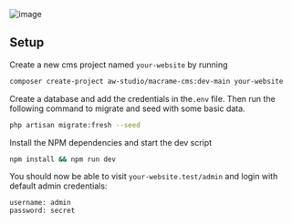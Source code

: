 ![image](https://user-images.githubusercontent.com/36259611/212055535-4a4c3617-0db7-4d6e-b068-b42b8bf9027e.svg)


## Setup

Create a new cms project named `your-website` by running

```sh
composer create-project aw-studio/macrame-cms:dev-main your-website

```

Create a database and add the credentials in the`.env` file. Then run the following command to migrate
and seed with some basic data.

```sh
php artisan migrate:fresh --seed
```

Install the NPM dependencies and start the dev script

```sh
npm install && npm run dev
```

You should now be able to visit `your-website.test/admin` and login with default admin credentials:

```
username: admin
password: secret
```

